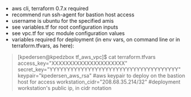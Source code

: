 - aws cli, terraform 0.7.x required
- recommend run ssh-agent for bastion host access
- username is ubuntu for the specified amis
- see variables.tf for root configuration inputs
- see vpc.tf for vpc module configuration values
- variables required for deployment (in env vars, on command line or in terraform.tfvars, as here):

>[kpedersen@kpedzbox tf_aws_vpc]$ cat terraform.tfvars
>access_key="XXXXXXXXXXXXXXXXXXXXX"
>secret_key="YYYYYYYYYYYYYYYYYYYYYYYYYYYYYYYYYYYYY"
>keypair="kpedersen_aws_rsa" #aws keypair to deploy on the bastion host for access
>workstation_cidr="208.68.35.214/32" #deployment workstation's public ip, in cidr notation


